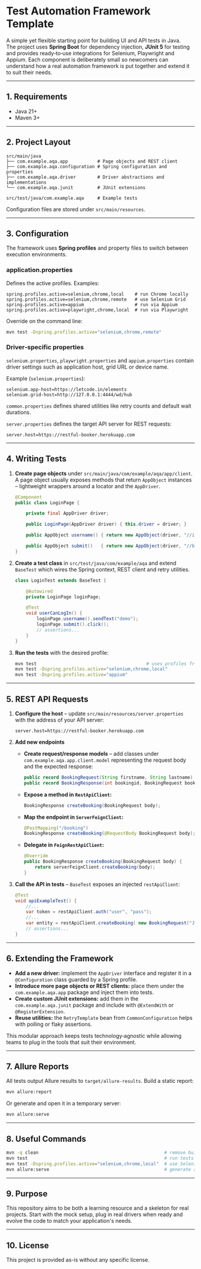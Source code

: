 # Test Automation Framework Template

A simple yet flexible starting point for building UI and API tests in Java.  
The project uses **Spring Boot** for dependency injection, **JUnit 5** for
testing and provides ready‑to‑use integrations for Selenium, Playwright and
Appium.  Each component is deliberately small so newcomers can understand how a
real automation framework is put together and extend it to suit their needs.

---

## 1. Requirements

- Java 21+
- Maven 3+

---

## 2. Project Layout

```
src/main/java
├── com.example.aqa.app           # Page objects and REST client
├── com.example.aqa.configuration # Spring configuration and properties
├── com.example.aqa.driver        # Driver abstractions and implementations
└── com.example.aqa.junit         # JUnit extensions

src/test/java/com.example.aqa     # Example tests
```

Configuration files are stored under `src/main/resources`.

---

## 3. Configuration

The framework uses **Spring profiles** and property files to switch between
execution environments.

### application.properties
Defines the active profiles. Examples:

```properties
spring.profiles.active=selenium,chrome,local    # run Chrome locally
spring.profiles.active=selenium,chrome,remote   # use Selenium Grid
spring.profiles.active=appium                   # run via Appium
spring.profiles.active=playwright,chrome,local  # run via Playwright
```

Override on the command line:

```bash
mvn test -Dspring.profiles.active="selenium,chrome,remote"
```

### Driver‑specific properties
`selenium.properties`, `playwright.properties` and `appium.properties` contain
driver settings such as application host, grid URL or device name.

Example (`selenium.properties`):

```properties
selenium.app-host=https://letcode.in/elements
selenium.grid-host=http://127.0.0.1:4444/wd/hub
```

`common.properties` defines shared utilities like retry counts and default wait
durations.

`server.properties` defines the target API server for REST requests:

```properties
server.host=https://restful-booker.herokuapp.com
```

---

## 4. Writing Tests

1. **Create page objects** under
   `src/main/java/com/example/aqa/app/client`.  A page object usually exposes
   methods that return `AppObject` instances – lightweight wrappers around a
   locator and the `AppDriver`.

   ```java
   @Component
   public class LoginPage {
   
       private final AppDriver driver;
   
       public LoginPage(AppDriver driver) { this.driver = driver; }
   
       public AppObject username() { return new AppObject(driver, "//input[@id='user']"); }
   
       public AppObject submit()   { return new AppObject(driver, "//button[@id='login']"); }
   }
   ```

2. **Create a test class** in `src/test/java/com/example/aqa` and extend
   `BaseTest` which wires the Spring context, REST client and retry utilities.

   ```java
   class LoginTest extends BaseTest {
   
       @Autowired
       private LoginPage loginPage;

       @Test
       void userCanLogIn() {
           loginPage.username().sendText("demo");
           loginPage.submit().click();
           // assertions...
       }
   }
   ```

3. **Run the tests** with the desired profile:

   ```bash
   mvn test                                         # uses profiles from application.properties (default: mock driver)
   mvn test -Dspring.profiles.active="selenium,chrome,local"
   mvn test -Dspring.profiles.active="appium"
   ```

---

## 5. REST API Requests

1. **Configure the host** – update `src/main/resources/server.properties` with
   the address of your API server:

   ```properties
   server.host=https://restful-booker.herokuapp.com
   ```

2. **Add new endpoints**

   - **Create request/response models** – add classes under
     `com.example.aqa.app.client.model` representing the request body and
     the expected response:

     ```java
     public record BookingRequest(String firstname, String lastname) {}
     public record BookingResponse(int bookingid, BookingRequest booking) {}
     ```

   - **Expose a method in `RestApiClient`:**

     ```java
     BookingResponse createBooking(BookingRequest body);
     ```

   - **Map the endpoint in `ServerFeignClient`:**

     ```java
     @PostMapping("/booking")
     BookingResponse createBooking(@RequestBody BookingRequest body);
     ```

   - **Delegate in `FeignRestApiClient`:**

     ```java
     @Override
     public BookingResponse createBooking(BookingRequest body) {
         return serverFeignClient.createBooking(body);
     }
     ```

3. **Call the API in tests** – `BaseTest` exposes an injected
   `restApiClient`:

   ```java
   @Test
   void apiExampleTest() {
       //...
       var token = restApiClient.auth("user", "pass");
       //...
       var entity = restApiClient.createBooking( new BookingRequest("John", "Doe"));
       // assertions...
   }
   ```

---

## 6. Extending the Framework

- **Add a new driver:** implement the `AppDriver` interface and register it in a
  `@Configuration` class guarded by a Spring profile.
- **Introduce more page objects or REST clients:** place them under the
  `com.example.aqa.app` package and inject them into tests.
- **Create custom JUnit extensions:** add them in the `com.example.aqa.junit`
  package and include with `@ExtendWith` or `@RegisterExtension`.
- **Reuse utilities:** the `RetryTemplate` bean from `CommonConfiguration` helps
  with polling or flaky assertions.

This modular approach keeps tests technology‑agnostic while allowing teams to
plug in the tools that suit their environment.

---

## 7. Allure Reports

All tests output Allure results to `target/allure-results`. Build a static
report:

```bash
mvn allure:report
```

Or generate and open it in a temporary server:

```bash
mvn allure:serve
```

---

## 8. Useful Commands

```bash
mvn -q clean                                               # remove build outputs
mvn test                                                   # run tests with profiles from application.properties
mvn test -Dspring.profiles.active="selenium,chrome,local"  # use Selenium
mvn allure:serve                                           # generate and open Allure report
```

---

## 9. Purpose

This repository aims to be both a learning resource and a skeleton for real
projects. Start with the mock setup, plug in real drivers when ready and evolve
the code to match your application's needs.

---

## 10. License

This project is provided as-is without any specific license.

